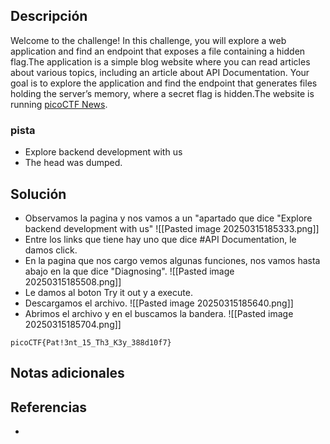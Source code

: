 
## Descripción 

Welcome to the challenge! In this challenge, you will explore a web application and find an endpoint that exposes a file containing a hidden flag.The application is a simple blog website where you can read articles about various topics, including an article about API Documentation. Your goal is to explore the application and find the endpoint that generates files holding the server’s memory, where a secret flag is hidden.The website is running [picoCTF News](http://verbal-sleep.picoctf.net:53822/).
### pista

- Explore backend development with us
- The head was dumped.
## Solución

- Observamos la pagina y nos vamos a un "apartado que dice "Explore backend development with us"
![[Pasted image 20250315185333.png]]
- Entre los links que tiene hay uno que dice #API Documentation, le damos click.
- En la pagina que nos cargo vemos algunas funciones, nos vamos hasta abajo en la que dice "Diagnosing".
![[Pasted image 20250315185508.png]]
- Le damos al boton Try it out y a execute.
- Descargamos el archivo.
![[Pasted image 20250315185640.png]]
- Abrimos el archivo y en el buscamos la bandera.
![[Pasted image 20250315185704.png]]





```
picoCTF{Pat!3nt_15_Th3_K3y_388d10f7}
```

## Notas adicionales


## Referencias

- 